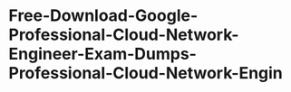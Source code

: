 # Free-Download-Google-Professional-Cloud-Network-Engineer-Exam-Dumps-Professional-Cloud-Network-Engin